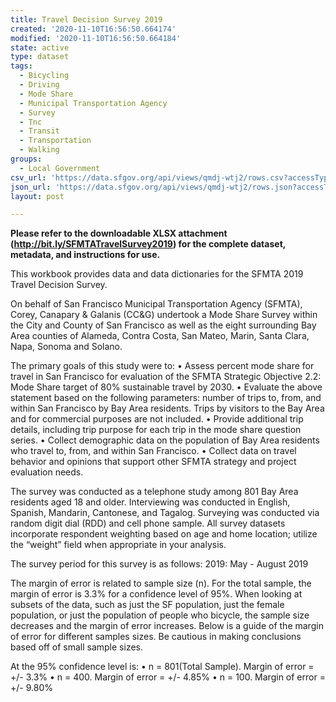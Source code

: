 ```yaml
---
title: Travel Decision Survey 2019
created: '2020-11-10T16:56:50.664174'
modified: '2020-11-10T16:56:50.664184'
state: active
type: dataset
tags:
  - Bicycling
  - Driving
  - Mode Share
  - Municipal Transportation Agency
  - Survey
  - Tnc
  - Transit
  - Transportation
  - Walking
groups:
  - Local Government
csv_url: 'https://data.sfgov.org/api/views/qmdj-wtj2/rows.csv?accessType=DOWNLOAD'
json_url: 'https://data.sfgov.org/api/views/qmdj-wtj2/rows.json?accessType=DOWNLOAD'
layout: post

---
```

**Please refer to the downloadable XLSX attachment (http://bit.ly/SFMTATravelSurvey2019) for the complete dataset, metadata, and instructions for use.**

 This workbook provides data and data dictionaries for the SFMTA 2019 Travel Decision Survey.

On behalf of San Francisco Municipal Transportation Agency (SFMTA), Corey, Canapary & Galanis (CC&G) undertook a Mode Share Survey within the City and County of San Francisco as well as the eight surrounding Bay Area counties of Alameda, Contra Costa, San Mateo, Marin, Santa Clara, Napa, Sonoma and Solano.

The primary goals of this study were to:
• Assess percent mode share for travel in San Francisco for evaluation of the SFMTA Strategic Objective 2.2: Mode Share target of 80% sustainable travel by 2030. 
• Evaluate the above statement based on the following parameters: number of trips to, from, and within San Francisco by Bay Area residents. Trips by visitors to the Bay Area and for commercial purposes are not included.
• Provide additional trip details, including trip purpose for each trip in the mode share question series.
• Collect demographic data on the population of Bay Area residents who travel to, from, and within San Francisco.
• Collect data on travel behavior and opinions that support other SFMTA strategy and project evaluation needs.

The survey was conducted as a telephone study among 801 Bay Area residents aged 18 and older. Interviewing was conducted in English, Spanish, Mandarin, Cantonese, and Tagalog. Surveying was conducted via random digit dial (RDD) and cell phone sample.
All survey datasets incorporate respondent weighting based on age and home location; utilize the “weight” field when appropriate in your analysis.

The survey period for this survey is as follows:
2019: May - August 2019

The margin of error is related to sample size (n). For the total sample, the margin of error is 3.3% for a confidence level of 95%. When looking at subsets of the data, such as just the SF population, just the female population, or just the population of people who bicycle, the sample size decreases and the margin of error increases. Below is a guide of the margin of error for different samples sizes. Be cautious in making conclusions based off of small sample sizes.

At the 95% confidence level is:
• n = 801(Total Sample). Margin of error = +/- 3.3%
• n = 400. Margin of error = +/- 4.85%
• n = 100. Margin of error = +/- 9.80%
